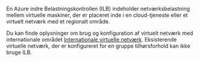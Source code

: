 En Azure indre Belastningskontrollen (ILB) indeholder netværksbelastning mellem virtuelle maskiner, der er placeret inde i en cloud-tjeneste eller et virtuelt netværk med et regionalt område.

Du kan finde oplysninger om brug og konfiguration af virtuelt netværk med internationale området [Internationale virtuelle netværk](../articles/virtual-network/virtual-networks-migrate-to-regional-vnet.md). Eksisterende virtuelle netværk, der er konfigureret for en gruppe tilhørsforhold kan ikke bruge ILB.